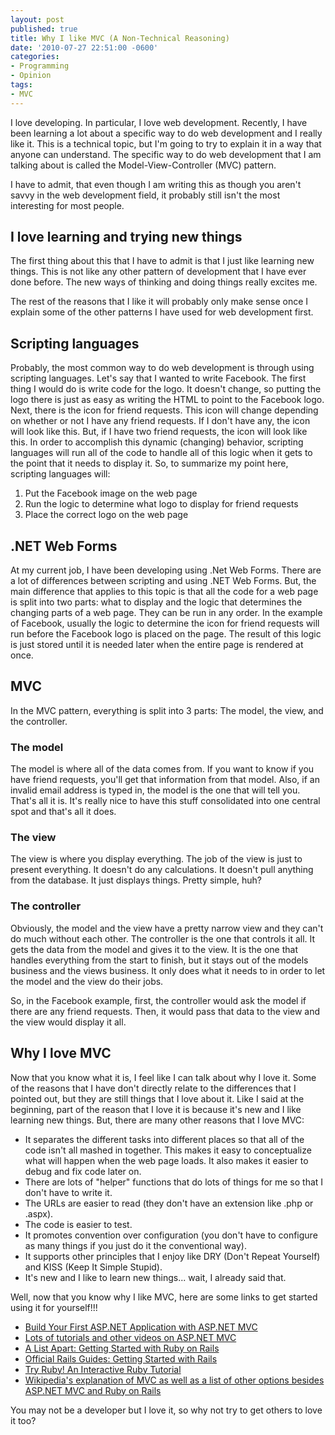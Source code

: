 ```yaml
---
layout: post
published: true
title: Why I like MVC (A Non-Technical Reasoning)
date: '2010-07-27 22:51:00 -0600'
categories:
- Programming
- Opinion
tags:
- MVC
---
```


I love developing. In particular, I love web development. Recently, I have been
learning a lot about a specific way to do web development and I really like it.
This is a technical topic, but I'm going to try to explain it in a way that
anyone can understand. The specific way to do web development that I am talking
about is called the Model-View-Controller (MVC) pattern.

I have to admit, that even though I am writing this as though you aren't savvy
in the web development field, it probably still isn't the most interesting for
most people.

## I love learning and trying new things

The first thing about this that I have to admit is that I just like learning
new things. This is not like any other pattern of development that I have ever
done before. The new ways of thinking and doing things really excites me.

The rest of the reasons that I like it will probably only make sense once I
explain some of the other patterns I have used for web development first.

## Scripting languages

Probably, the most common way to do web development is through using scripting
languages. Let's say that I wanted to write Facebook. The first thing I would
do is write code for the logo. It doesn't change, so putting the logo there is
just as easy as writing the HTML to point to the Facebook logo. Next, there
is the icon for friend requests. This icon will change depending on whether
or not I have any friend requests. If I don't have any, the icon will look
like this. But, if I have two friend requests, the icon will look like this.
In order to accomplish this dynamic (changing) behavior, scripting languages
will run all of the code to handle all of this logic when it gets to the
point that it needs to display it. So, to summarize my point here, scripting
languages will:

1. Put the Facebook image on the web page
2. Run the logic to determine what logo to display for friend requests
3. Place the correct logo on the web page

## .NET Web Forms

At my current job, I have been developing using .Net Web Forms. There are a lot
of differences between scripting and using .NET Web Forms. But, the main
difference that applies to this topic is that all the code for a web page is
split into two parts: what to display and the logic that determines the
changing parts of a web page. They can be run in any order. In the example of
Facebook, usually the logic to determine the icon for friend requests will run
before the Facebook logo is placed on the page. The result of this logic is
just stored until it is needed later when the entire page is rendered at once.

## MVC

In the MVC pattern, everything is split into 3 parts: The model, the view, and
the controller.

### The model

The model is where all of the data comes from. If you want to know if you have
friend requests, you'll get that information from that model. Also, if an
invalid email address is typed in, the model is the one that will tell you.
That's all it is. It's really nice to have this stuff consolidated into one
central spot and that's all it does.

### The view

The view is where you display everything. The job of the view is just to
present everything. It doesn't do any calculations. It doesn't pull anything
from the database. It just displays things. Pretty simple, huh?

### The controller

Obviously, the model and the view have a pretty narrow view and they can't do
much without each other. The controller is the one that controls it all. It
gets the data from the model and gives it to the view. It is the one that
handles everything from the start to finish, but it stays out of the models
business and the views business. It only does what it needs to in order to let
the model and the view do their jobs.

So, in the Facebook example, first, the controller would ask the model if there
are any friend requests. Then, it would pass that data to the view and the view
would display it all.

## Why I love MVC

Now that you know what it is, I feel like I can talk about why I love it. Some
of the reasons that I have don't directly relate to the differences that I
pointed out, but they are still things that I love about it. Like I said at the
beginning, part of the reason that I love it is because it's new and I like
learning new things. But, there are many other reasons that I love MVC:

* It separates the different tasks into different places so that all of the
  code isn't all mashed in together. This makes it easy to conceptualize what
  will happen when the web page loads. It also makes it easier to debug and fix
  code later on.
* There are lots of "helper" functions that do lots of things for me so that I
  don't have to write it.
* The URLs are easier to read (they don't have an extension like .php or
  .aspx).
* The code is easier to test.
* It promotes convention over configuration (you don't have to configure as
  many things if you just do it the conventional way).
* It supports other principles that I enjoy like DRY (Don't Repeat Yourself)
  and KISS (Keep It Simple Stupid).
* It's new and I like to learn new things... wait, I already said that.

Well, now that you know why I like MVC, here are some links to get started
using it for yourself!!!

* [Build Your First ASP.NET Application with ASP.NET MVC](http://www.asp.net/general/videos/build-your-first-asp-net-application-with-asp-net-mvc)
* [Lots of tutorials and other videos on ASP.NET MVC](http://www.asp.net/mvc)
* [A List Apart: Getting Started with Ruby on Rails](http://www.alistapart.com/articles/gettingstartedwithrubyonrails)
* [Official Rails Guides: Getting Started with Rails](http://guides.rubyonrails.org/getting_started.html)
* [Try Ruby! An Interactive Ruby Tutorial](http://tryruby.org/)
* [Wikipedia's explanation of MVC as well as a list of other options besides ASP.NET MVC and Ruby on Rails](http://en.wikipedia.org/wiki/Model%E2%80%93View%E2%80%93Controller)

You may not be a developer but I love it, so why not try to get others to love it too?

